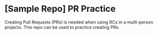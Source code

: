 # [Sample Repo] PR Practice
Creating Pull Requests (PRs) is needed when using RCs in a multi-person projects. This repo can be used to practice creating PRs.
